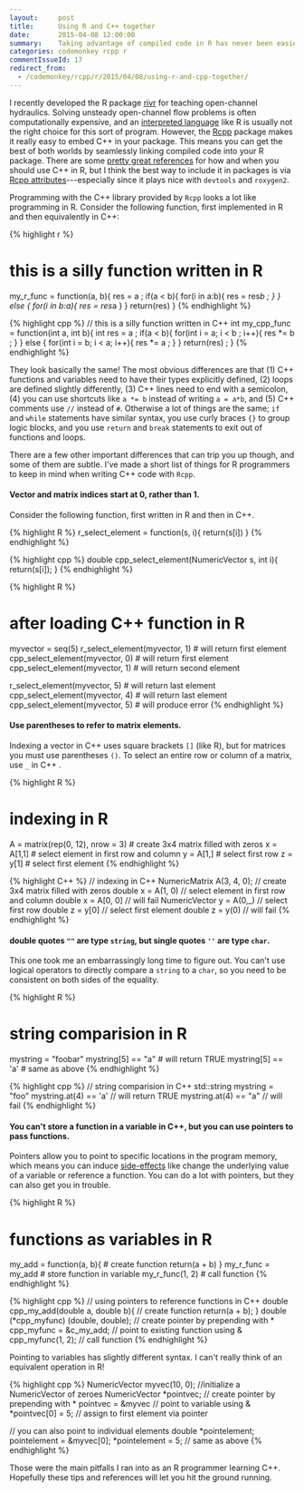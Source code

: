```yaml
---
layout:     post
title:      Using R and C++ together
date:       2015-04-08 12:00:00
summary:    Taking advantage of compiled code in R has never been easier, but you still need to pay attention to syntax.
categories: codemonkey rcpp r
commentIssueId: 17
redirect_from:
  - /codemonkey/rcpp/r/2015/04/08/using-r-and-cpp-together/
---
```


I recently developed the R package [rivr](https://github.com/mkoohafkan/rivr) 
for teaching open-channel hydraulics. 
Solving unsteady open-channel flow problems is often computationally expensive,
and an [interpreted language](http://en.wikipedia.org/wiki/Interpreted_language) 
like R is usually not the right choice for this sort of program. However, the 
[Rcpp](http://dirk.eddelbuettel.com/code/rcpp.html) package makes it really 
easy to embed C++ in your package. This means you can get the best of both 
worlds by seamlessly linking compiled code into your R package. There are some 
[pretty great references](http://gallery.rcpp.org/) for how and when you should 
use C++ in R, but I think the best way to include it in packages is via 
[Rcpp attributes](http://cran.r-project.org/web/packages/Rcpp/vignettes/Rcpp-attributes.pdf)---especially 
since it plays nice with `devtools` and `roxygen2`.

Programming with the C++ library provided by `Rcpp` looks a lot like 
programming in R. Consider the following function, first implemented in R and 
then equivalently in C++:

{% highlight r %}
# this is a silly function written in R
my_r_func = function(a, b){
  res = a ;
  if(a < b){
    for(i in  a:b){ 
      res = res*b ;
    }
  } else {
    for(i in b:a){
      res = res*a
    }
  }
  return(res)
}
{% endhighlight %}

{% highlight cpp %}
// this is a silly function written in C++
int my_cpp_func = function(int a, int b){
  int res = a ;
  if(a < b){
    for(int i = a; i < b ; i++){ 
      res *= b ;
    }
  } else {
    for(int i = b; i < a; i++){
      res *= a ;
    }
  }
  return(res) ;
}
{% endhighlight %}

They look basically the same! The most obvious differences are that 
(1) C++ functions and variables need to have their types explicitly defined, 
(2) loops are defined slightly differently, (3) C++ lines need to end with a 
semicolon, (4) you can use shortcuts like `a *= b` instead of writing `a = a*b`, 
and (5) C++ comments use `//` instead of `#`. Otherwise a lot of things are the
same; `if` and `while` statements have similar syntax, you use curly braces 
`{}` to group logic blocks, and you use `return` and `break` statements to exit 
out of functions and loops. 

There are a few other important differences that can trip you up though, and 
some of them are subtle. I've  made a short list of things for R programmers to 
keep in mind when writing C++ code with `Rcpp`.

#### Vector and matrix indices start at 0, rather than 1.

Consider the following function, first written in R and then in C++.

{% highlight R %}
r_select_element = function(s, i){
  return(s[i])
}
{% endhighlight %}

{% highlight cpp %}
double cpp_select_element(NumericVector s, int i){
  return(s[i]);
}
{% endhighlight %}

{% highlight R %}
# after loading C++ function in R
myvector = seq(5)
r_select_element(myvector, 1)    # will return first element
cpp_select_element(myvector, 0)  # will return first element
cpp_select_element(myvector, 1)  # will return second element

r_select_element(myvector, 5)    # will return last element
cpp_select_element(myvector, 4)  # will return last element
cpp_select_element(myvector, 5)  # will produce error
{% endhighlight %}

#### Use parentheses to refer to matrix elements. 

Indexing a vector in C++ uses square brackets `[]` (like R), but for matrices 
you must use parentheses `()`. To select an entire row or column of a matrix, 
use `_` in C++ .

{% highlight R %}
# indexing in R
A = matrix(rep(0, 12), nrow = 3) # create 3x4 matrix filled with zeros
x = A[1,1]                       # select element in first row and column
y = A[1,]                        # select first row
z = y[1]                         # select first element
{% endhighlight %}

{% highlight C++ %}
// indexing in C++
NumericMatrix A(3, 4, 0);        // create 3x4 matrix filled with zeros
double x = A(1, 0)               // select element in first row and column
double x = A[0, 0]               // will fail
NumericVector y = A(0,_)         // select first row
double z = y[0]                  // select first element
double z = y(0)                  // will fail
{% endhighlight %}

#### double quotes `""` are type `string`, but single quotes `''` are type `char`. 

This one took me an embarrassingly long time to figure out. You can't use 
logical operators to directly compare a `string` to a `char`, so you need to
be consistent on both sides of the equality.

{% highlight R %}
# string comparision in R
mystring = "foobar"
mystring[5] == "a"               # will return TRUE
mystring[5] == 'a'               # same as above
{% endhighlight %}

{% highlight cpp %}
// string comparision in C++
std::string mystring = "foo"
mystring.at(4) == 'a'            // will return TRUE
mystring.at(4) == "a"            // will fail
{% endhighlight %}

#### You can't store a function in a variable in C++, but you can use pointers to pass functions. 

Pointers allow you to point to specific locations in the program memory, which 
means you can induce 
[side-effects](http://en.wikipedia.org/wiki/Side_effect_(computer_science)) 
like change the underlying value of a variable or reference a function. 
You can do a lot with pointers, but they can also get you in trouble.

{% highlight R %}
# functions as variables in R
my_add = function(a, b){                 # create function
  return(a + b)
}
my_r_func = my_add                       # store function in variable
my_r_func(1, 2)                          # call function
{% endhighlight %}

{% highlight cpp %}
// using pointers to reference functions in C++
double cpp_my_add(double a, double b){   // create function
  return(a + b);
}
double (*cpp_myfunc) (double, double);   // create pointer by prepending with *
cpp_myfunc = &c_my_add;                  // point to existing function using &
cpp_myfunc(1, 2);                        // call function
{% endhighlight %}

Pointing to variables has slightly different syntax. I can't really think of an
equivalent operation in R!

{% highlight cpp %}
NumericVector myvec(10, 0);              //initialize a NumericVector of zeroes
NumericVector *pointvec;                 // create pointer by prepending with *
pointvec = &myvec                        // point to variable using &
*pointvec[0] = 5;                        // assign to first element via pointer

// you can also point to individual elements
double *pointelement;
pointelement = &myvec[0];
*pointelement = 5;                       // same as above 
{% endhighlight %}

Those were the main pitfalls I ran into as an R programmer learning C++. 
Hopefully these tips and references will let you hit the ground running.
 